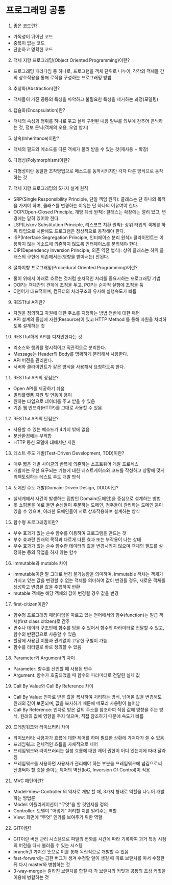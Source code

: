 # 프로그래밍 공통

1. 좋은 코드란?

- 가독성이 뛰어난 코드
- 중복이 없는 코드
- 단순하고 명확한 코드

2. 객체 지향 프로그래밍(Object Oriented Programming)이란?

- 프로그래밍 패러다임 중 하나로, 프로그램을 객체 단위로 나누어, 각각의 객체들 간의 상호작용을 통해 로직을 구성하는 프로그래밍 방법

3. 추상화(Abstraction)란?

- 객체들이 가진 공통의 특성을 파악하고 불필요한 특성을 제거하는 과정(모델링)

4. 캡슐화(Encapsulation)란?

- 객체의 속성과 행위를 하나로 묶고 실제 구현된 내용 일부를 외부에 감추어 은닉하는 것, 정보 은닉(객체의 오용, 오염 방지)

5. 상속(Inheritance)이란?

- 객체의 필드와 메소드를 다른 객체가 물려 받을 수 있는 것(재사용 + 확장)

6. 다형성(Polymorphism)이란?

- 다형성이란 동일한 조작방법으로 메소드를 동작시키지만 각자 다른 방식으로 동작하는 것

7. 객체 지향 프로그래밍의 5가지 설계 원칙

- SRP(Single Responsibility Principle, 단일 책임 원칙): 클래스는 단 하나의 목적을 가져야 하며, 클래스를 변경하는 이유는 단 하나의 이유여야 한다.
- OCP(Open-Closed Principle, 개방 폐쇠 원칙): 클래스는 확장에는 열려 있고, 변경에는 닫혀 있어야 한다.
- LSP(Liskov Substitution Principle, 리스코프 치환 원칙): 상위 타입의 객체를 하위 타입으로 치환해도 프로그램은 정상적으로 동작해야 한다.
- ISP(Interface Segregation Principle, 인터페이스 분리 원칙): 클라이언트는 이용하지 않는 메소드에 의존하지 않도록 인터페이스를 분리해야 한다.
- DIP(Dependency Inversion Principle, 의존 역전 법칙): 상위 클래스는 하위 클래스의 구현에 의존해서는(영향을 받아서는) 안된다.

8. 절차지향 프로그래밍(Procedural Oriented Programming)이란?

- 물이 위에서 아래로 흐르는 것처럼 순차적인 처리를 중요시하는 프로그래밍 기법
- OOP는 객체간의 관계에 초점을 두고, POP는 순차적 실행에 초점을 둠
- C언어가 대표적이며, 컴퓨터의 처리구조와 유사해 실행속도가 빠름

9. RESTful API란?

- 자원을 정의하고 자원에 대한 주소를 지정하는 방법 전반에 대한 패턴
- API 설계의 중심에 자원(Resource)이 있고 HTTP Method 를 통해 자원을 처리하도록 설계하는 것

10. RESTful하게 API를 디자인한다는 것

- 리소스와 행위를 명시적이고 직관적으로 분리한다.
- Message는 Header와 Body를 명확하게 분리해서 사용한다.
- API 버전을 관리한다.
- 서버와 클라이언트가 같은 방식을 사용해서 요청하도록 한다.

11. RESTful API의 장점은?

- Open API를 제공하기 쉬움
- 멀티플랫폼 지원 및 연동이 용이
- 원하는 타입으로 데이터를 주고 받을 수 있음
- 기존 웹 인프라(HTTP)를 그대로 사용할 수 있음

12. RESTful API의 단점은?

- 사용할 수 있는 메소드가 4가지 밖에 없음
- 분산환경에는 부적합
- HTTP 통신 모델에 대해서만 지원

13. 테스트 주도 개발(Test-Driven Development, TDD)이란?

- 매우 짧은 개발 사이클의 반복에 의존하는 소프트웨어 개발 프로세스
- 개발자는 우선 요구되는 기능에 대한 테스트케이스와 코드를 작성하고 상황에 맞게 리팩토링하는 테스트 주도 개발 방식

14. 도메인 주도 개발(Domain-Driven Design, DDD)이란?

- 실세계에서 사건이 발생하는 집합인 Domain(도메인)을 중심으로 설계하는 방법
- 옷 쇼핑몰을 예로 들면 손님들이 주문하는 도메인, 점주들이 관리하는 도메인 등이 있을 수 있으며, 이러한 도메인들이 서로 상호작용하며 설계하는 방식

15. 함수형 프로그래밍이란?

- 부수 효과가 없는 순수 함수를 이용하여 프로그램을 만드는 것
- 부수 효과란 원래의 목적과 다르게 다른 효과 또는 부작용이 나는 상태
- 부수 효과가 없는 순수 함수란 데이터의 값을 변경시키지 않으며 객체의 필드를 설정하는 등의 작업을 하지 않는 함수

16. immutable과 mutable 차이

- immutable이란 말 그대로 변경 불가능함을 의미하며, immutable 객체는 객체가 가지고 있는 값을 변경할 수 없는 객체를 의미하여 값이 변경될 경우, 새로운 객체를 생성하고 변경된 값을 주입하여 반환
- mutable 객체는 해당 객체의 값이 변경될 경우 값을 변경

17. first-citizen이란?

- 함수형 프로그래밍 패러다임을 따르고 있는 언어에서의 함수(function)는 일급 객체(first class citizen)로 간주
- 변수나 데이터 구조안에 함수를 담을 수 있어서 함수의 파라미터로 전달할 수 있고, 함수의 반환값으로 사용할 수 있음
- 할당에 사용된 이름과 관계없이 고유한 구별이 가능
- 함수를 리터럴로 바로 정의할 수 있음

18. Parameter와 Argument의 차이

- Parameter: 함수를 선언할 때 사용된 변수
- Argument: 함수가 호출되었을 때 함수의 파라미터로 전달된 실제 값

19. Call By Value와 Call By Reference 차이

- Call By Value: 인자로 받은 값을 복사하여 처리하는 방식, 넘어온 값을 변경해도 원래의 값이 보존되며, 값을 복사하기 때문에 메모리 사용량이 늘어남
- Call By Reference: 인자로 받은 값의 주소를 참조하여 직접 값에 영향을 주는 방식, 원래의 값에 영향을 주지 않으며, 직접 참조하기 때문에 속도가 빠름

20. 프레임워크와 라이브러리 차이

- 라이브러리: 사용자가 흐름에 대한 제어를 하며 필요한 상황에 가져다가 쓸 수 있음
- 프레임워크: 전체적인 흐름을 자체적으로 제어
- 프레임워크와 라이브러리는 실행 흐름에 대한 제어 권한이 어디 있는지에 따라 달라짐
- 프레임워크를 사용하면 사용자가 관리해야 하는 부분을 프레임워크에 넘김으로써 신경써야 할 것을 줄이는 제어의 역전(IoC, Inversion Of Control)이 적용

21. MVC 패턴이란?

- Model-View-Controller 의 약자로 개발 할 때, 3가지 형태로 역할을 나누어 개발하는 방법론
- Model: 어플리케이션이 “무엇”을 할 것인지를 정의
- Controller: 모델이 “어떻게” 처리할 지를 알려주는 역할
- View: 화면에 “무엇” 인가를 보여주기 위한 역할

22. GIT이란?

- GIT이란 버전 관리 시스템으로 파일의 변화를 시간에 따라 기록하여 과거 특정 시점의 버전을 다시 불러올 수 있는 시스템
- branch란 가지란 뜻으로 이를 통해 독립적으로 개발할 수 있음
- fast-forward는 급한 버그가 생겨 수정할 일이 생길 때 따로 브랜치를 따서 수정한 뒤 다시 master와 병합하는 것
- 3-way-merge는 갈라진 브랜치를 합칠 때 각 브랜치의 커밋과 공통의 조상 커밋을 이용해 병합하는 것
